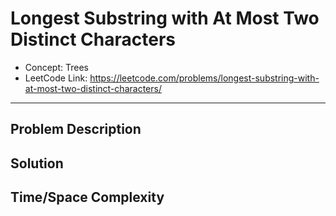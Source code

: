 # Longest Substring with At Most Two Distinct Characters

- Concept: Trees
- LeetCode Link: https://leetcode.com/problems/longest-substring-with-at-most-two-distinct-characters/

---

## Problem Description

## Solution

## Time/Space Complexity

